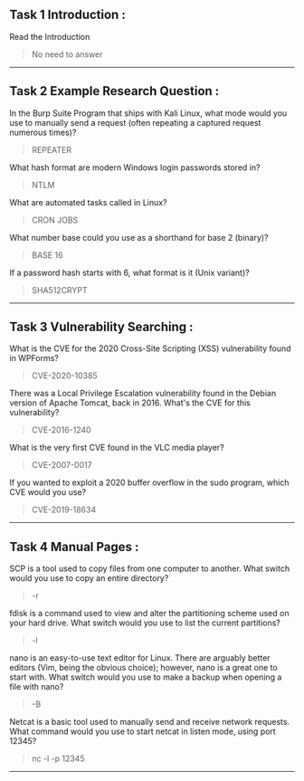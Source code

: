 Task 1  Introduction :
----

Read the Introduction
>No need to answer

----

Task 2  Example Research Question :
----

In the Burp Suite Program that ships with Kali Linux, what mode would you use to manually send a request (often repeating a captured request numerous times)?
>REPEATER

What hash format are modern Windows login passwords stored in?
>NTLM

What are automated tasks called in Linux?
>CRON JOBS

What number base could you use as a shorthand for base 2 (binary)?
>BASE 16

If a password hash starts with $6$, what format is it (Unix variant)?
>SHA512CRYPT

----

Task 3  Vulnerability Searching :
----

What is the CVE for the 2020 Cross-Site Scripting (XSS) vulnerability found in WPForms?
>CVE-2020-10385

There was a Local Privilege Escalation vulnerability found in the Debian version of Apache Tomcat, back in 2016. What's the CVE for this vulnerability?
>CVE-2016-1240

What is the very first CVE found in the VLC media player?
>CVE-2007-0017

If you wanted to exploit a 2020 buffer overflow in the sudo program, which CVE would you use?
>CVE-2019-18634

----

Task 4  Manual Pages :
----

SCP is a tool used to copy files from one computer to another.
What switch would you use to copy an entire directory?
>-r

fdisk is a command used to view and alter the partitioning scheme used on your hard drive.
What switch would you use to list the current partitions?
>-l

nano is an easy-to-use text editor for Linux. There are arguably better editors (Vim, being the obvious choice); however, nano is a great one to start with.
What switch would you use to make a backup when opening a file with nano?
>-B

Netcat is a basic tool used to manually send and receive network requests. 
What command would you use to start netcat in listen mode, using port 12345?
>nc -l -p 12345

----